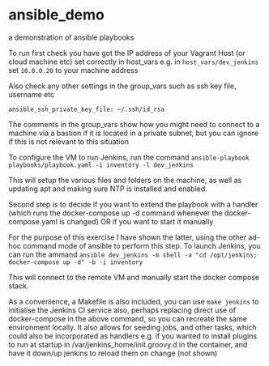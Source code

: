 # ansible_demo
a demonstration of ansible playbooks

To run first check you have got the IP address of your Vagrant Host (or cloud machine etc) set correctly in host_vars e.g. in `host_vars/dev_jenkins` set `10.0.0.20` to your machine address

Also check any other settings in the group_vars such as ssh key file, username etc

`ansible_ssh_private_key_file: ~/.ssh/id_rsa`

The comments in the group_vars show how you might need to connect to a machine via a bastion if it is located in a private subnet, but you can ignore if this is not relevant to this situation


To configure the VM to run Jenkins, run the command `ansible-playbook playbooks/playbook.yaml -i inventory -l dev_jenkins`

This will setup the various files and folders on the machine, as well as updating apt and making sure NTP is installed and enabled.

Second step is to decide if you want to extend the playbook with a handler (which runs the docker-compose up -d command whenever the docker-compose.yaml is changed) OR if you want to start it manually

For the purpose of this exercise I have shown the latter, using the other ad-hoc command mode of ansible to perform this step. To launch Jenkins, you can run the ammand `ansible dev_jenkins -m shell -a "cd /opt/jenkins; docker-compose up -d" -b -i inventory`

This will connect to the remote VM and manually start the docker compose stack.


As a convenience, a Makefile is also included, you can use `make jenkins` to initialise the Jenkins CI service also, perhaps replacing direct use of docker-compose in the above command, so you can recreate the same environment locally. It also allows for seeding jobs, and other tasks, which could also be incorporated as handlers e.g. if you wanted to install plugins to run at startup in /var/jenkins_home/init.groovy.d in the container, and have it down/up jenkins to reload them on change (not shown)
